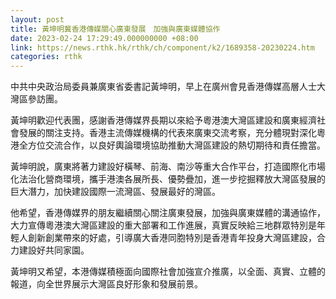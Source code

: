 ```yaml
---
layout: post
title: 黃坤明冀香港傳媒關心廣東發展　加強與廣東媒體協作
date: 2023-02-24 17:29:49.000000000 +08:00
link: https://news.rthk.hk/rthk/ch/component/k2/1689358-20230224.htm
categories: rthk
---
```


中共中央政治局委員兼廣東省委書記黃坤明，早上在廣州會見香港傳媒高層人士大灣區參訪團。

黃坤明歡迎代表團，感謝香港傳媒界長期以來給予粵港澳大灣區建設和廣東經濟社會發展的關注支持。香港主流傳媒機構的代表來廣東交流考察，充分體現對深化粵港全方位交流合作，以良好輿論環境協助推動大灣區建設的熱切期待和責任擔當。

黃坤明說，廣東將著力建設好橫琴、前海、南沙等重大合作平台，打造國際化市場化法治化營商環境，攜手港澳各展所長、優勢疊加，進一步挖掘釋放大灣區發展的巨大潛力，加快建設國際一流灣區、發展最好的灣區。

他希望，香港傳媒界的朋友繼續關心關注廣東發展，加強與廣東媒體的溝通協作，大力宣傳粵港澳大灣區建設的重大部署和工作進展，真實反映給三地群眾特別是年輕人創新創業帶來的好處，引導廣大香港同胞特別是香港青年投身大灣區建設，合力建設好共同家園。

黃坤明又希望，本港傳媒積極面向國際社會加強宣介推廣，以全面、真實、立體的報道，向全世界展示大灣區良好形象和發展前景。
